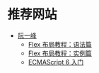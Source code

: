 # 推荐网站

+ [阮一峰](http://www.ruanyifeng.com/home.html)
    + [Flex 布局教程：语法篇](http://www.ruanyifeng.com/blog/2015/07/flex-grammar.html)
    + [Flex 布局教程：实例篇](http://www.ruanyifeng.com/blog/2015/07/flex-examples.html)
    + [ECMAScript 6 入门](http://es6.ruanyifeng.com/)
